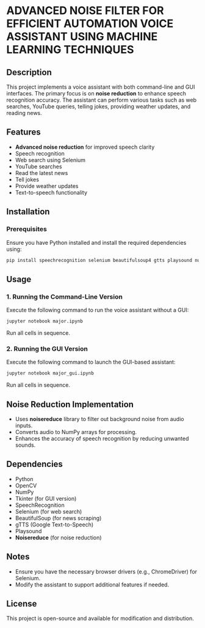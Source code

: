 # ADVANCED NOISE FILTER FOR EFFICIENT AUTOMATION VOICE ASSISTANT USING MACHINE LEARNING TECHNIQUES

## Description
This project implements a voice assistant with both command-line and GUI interfaces. The primary focus is on **noise reduction** to enhance speech recognition accuracy. The assistant can perform various tasks such as web searches, YouTube queries, telling jokes, providing weather updates, and reading news.

## Features
- **Advanced noise reduction** for improved speech clarity
- Speech recognition
- Web search using Selenium
- YouTube searches
- Read the latest news
- Tell jokes
- Provide weather updates
- Text-to-speech functionality

## Installation
### Prerequisites
Ensure you have Python installed and install the required dependencies using:

```sh
pip install speechrecognition selenium beautifulsoup4 gtts playsound numpy noisereduce matplotlib opencv-python tk
```

## Usage
### 1. Running the Command-Line Version
Execute the following command to run the voice assistant without a GUI:
```sh
jupyter notebook major.ipynb
```
Run all cells in sequence.

### 2. Running the GUI Version
Execute the following command to launch the GUI-based assistant:
```sh
jupyter notebook major_gui.ipynb
```
Run all cells in sequence.

## Noise Reduction Implementation
- Uses **noisereduce** library to filter out background noise from audio inputs.
- Converts audio to NumPy arrays for processing.
- Enhances the accuracy of speech recognition by reducing unwanted sounds.

## Dependencies
- Python
- OpenCV
- NumPy
- Tkinter (for GUI version)
- SpeechRecognition
- Selenium (for web search)
- BeautifulSoup (for news scraping)
- gTTS (Google Text-to-Speech)
- Playsound
- **Noisereduce** (for noise reduction)

## Notes
- Ensure you have the necessary browser drivers (e.g., ChromeDriver) for Selenium.
- Modify the assistant to support additional features if needed.

## License
This project is open-source and available for modification and distribution.

